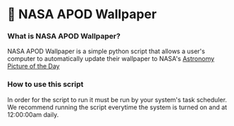 # 🚀 NASA APOD Wallpaper

### What is NASA APOD Wallpaper?
NASA APOD Wallpaper is a simple python script that allows a user's computer to automatically update their wallpaper to NASA's [Astronomy Picture of the Day](https://apod.nasa.gov/apod/astropix.html)

### How to use this script
In order for the script to run it must be run by your system's task scheduler. We recommend running the script everytime the system is turned on and at 12:00:00am daily.
